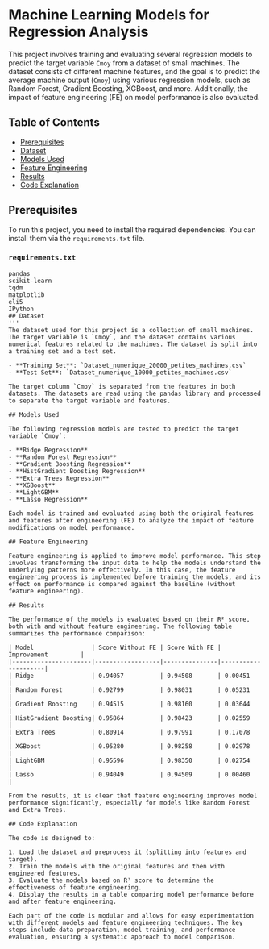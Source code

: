 # Machine Learning Models for Regression Analysis

This project involves training and evaluating several regression models to predict the target variable `Cmoy` from a dataset of small machines. The dataset consists of different machine features, and the goal is to predict the average machine output (`Cmoy`) using various regression models, such as Random Forest, Gradient Boosting, XGBoost, and more. Additionally, the impact of feature engineering (FE) on model performance is also evaluated.

## Table of Contents
- [Prerequisites](#prerequisites)
- [Dataset](#dataset)
- [Models Used](#models-used)
- [Feature Engineering](#feature-engineering)
- [Results](#results)
- [Code Explanation](#code-explanation)

## Prerequisites

To run this project, you need to install the required dependencies. You can install them via the `requirements.txt` file.

### `requirements.txt`
```plaintext
pandas
scikit-learn
tqdm
matplotlib
eli5
IPython
## Dataset
'''
The dataset used for this project is a collection of small machines. The target variable is `Cmoy`, and the dataset contains various numerical features related to the machines. The dataset is split into a training set and a test set.

- **Training Set**: `Dataset_numerique_20000_petites_machines.csv`
- **Test Set**: `Dataset_numerique_10000_petites_machines.csv`

The target column `Cmoy` is separated from the features in both datasets. The datasets are read using the pandas library and processed to separate the target variable and features.

## Models Used

The following regression models are tested to predict the target variable `Cmoy`:

- **Ridge Regression**
- **Random Forest Regression**
- **Gradient Boosting Regression**
- **HistGradient Boosting Regression**
- **Extra Trees Regression**
- **XGBoost**
- **LightGBM**
- **Lasso Regression**

Each model is trained and evaluated using both the original features and features after engineering (FE) to analyze the impact of feature modifications on model performance.

## Feature Engineering

Feature engineering is applied to improve model performance. This step involves transforming the input data to help the models understand the underlying patterns more effectively. In this case, the feature engineering process is implemented before training the models, and its effect on performance is compared against the baseline (without feature engineering).

## Results

The performance of the models is evaluated based on their R² score, both with and without feature engineering. The following table summarizes the performance comparison:

| Model                | Score Without FE | Score With FE | Improvement         |
|----------------------|------------------|---------------|---------------------|
| Ridge                | 0.94057          | 0.94508       | 0.00451             |
| Random Forest        | 0.92799          | 0.98031       | 0.05231             |
| Gradient Boosting    | 0.94515          | 0.98160       | 0.03644             |
| HistGradient Boosting| 0.95864          | 0.98423       | 0.02559             |
| Extra Trees          | 0.80914          | 0.97991       | 0.17078             |
| XGBoost              | 0.95280          | 0.98258       | 0.02978             |
| LightGBM             | 0.95596          | 0.98350       | 0.02754             |
| Lasso                | 0.94049          | 0.94509       | 0.00460             |

From the results, it is clear that feature engineering improves model performance significantly, especially for models like Random Forest and Extra Trees.

## Code Explanation

The code is designed to:

1. Load the dataset and preprocess it (splitting into features and target).
2. Train the models with the original features and then with engineered features.
3. Evaluate the models based on R² score to determine the effectiveness of feature engineering.
4. Display the results in a table comparing model performance before and after feature engineering.

Each part of the code is modular and allows for easy experimentation with different models and feature engineering techniques. The key steps include data preparation, model training, and performance evaluation, ensuring a systematic approach to model comparison.
